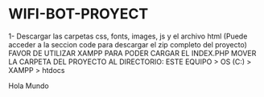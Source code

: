 # WIFI-BOT-PROYECT
<INTRUCCIONES>
  
 1- Descargar las carpetas css, fonts, images, js y el archivo html
 (Puede acceder a la seccion code para descargar el zip completo del proyecto)
FAVOR DE UTILIZAR XAMPP PARA PODER CARGAR EL INDEX.PHP
MOVER LA CARPETA DEL PROYECTO AL DIRECTORIO: 
ESTE EQUIPO > OS (C:) > XAMPP > htdocs

Hola Mundo
  
  
<un proyecto aun en progreso/>

